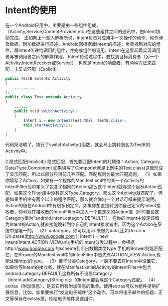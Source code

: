 # Intent的使用

在一个Android应用中，主要是由一些组件组成，（Activity,Service,ContentProvider,etc.)在这些组件之间的通讯中，由Intent协助完成。
正如网上一些人解析所说，Intent负责对应用中一次操作的动作、动作涉及数据、附加数据进行描述，Android则根据此Intent的描述，负责找到对应的组件，将Intent传递给调用的组件，并完成组件的调用。Intent在这里起着实现调用者与被调用者之间的解耦作用。
Intent传递过程中，要找到目标消费者（另一个Activity,IntentReceiver或Service），也就是Intent的响应者，有两种方法来匹配：
1.显式匹配（Explicit)： 

```java
public TestB extents Activity  
{  
    .........  
};  
public class Test extends Activity  
{  
    ......  
    public void switchActivity()  
    {  
        Intent i = new Intent(Test.this, TestB.class);  
        this.startActivity(i);  
    }  
}  
```
代码简洁明了，执行了switchActivity()函数，就会马上跳转到名为TestB的Activity中。 

2.隐式匹配(Implicit):
  隐式匹配，首先要匹配Intent的几项值：Action, Category, Data/Type,Component
如果填写了Componet就是上例中的Test.class)这就形成了显示匹配。所以此部分只讲前几种匹配。匹配规则为最大匹配规则，
（1）如果你填写了Action，如果有一个程序的Manifest.xml中的某一个Activity的IntentFilter段中定义了包含了相同的Action那么这个Intent就与这个目标Action匹配，如果这个Filter段中没有定义Type,Category，那么这个Activity就匹配了。但是如果手机中有两个以上的程序匹配，那么就会弹出一个对话可框来提示说明。
Action的值在Android中有很多预定义，如果你想直接转到你自己定义的Intent接收者，你可以在接收者的IntentFilter中加入一个自定义的Action值（同时要设定Category值为"android.intent.category.DEFAULT"），在你的Intent中设定该值为Intent的Action,就直接能跳转到你自己的Intent接收者中。因为这个Action在系统中是唯一的。
（2）data/type，你可以用Uri来做为data,比如Uri uri = Uri.parse(http://www.google.com );
Intent i = new Intent(Intent.ACTION_VIEW,uri);手机的Intent分发过程中，会根据http://www.google.com 的scheme判断出数据类型type
手机的Brower则能匹配它，在Brower的Manifest.xml中的IntenFilter中首先有ACTION_VIEW Action,也能处理http:的type，
（3）至于分类Category，一般不要去在Intent中设置它，如果你写Intent的接收者，就在Manifest.xml的Activity的IntentFilter中包含android.category.DEFAULT,这样所有不设置Category（Intent.addCategory(String c);）的Intent都会与这个Category匹配。
（4）extras（附加信息），是其它所有附加信息的集合。使用extras可以为组件提供扩展信息，比如，如果要执行“发送电子邮件”这个动作，可以将电子邮件的标题、正文等保存在extras里，传给电子邮件发送组件。